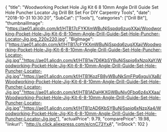 {
	"title": "Woodworking Pocket Hole Jig Kit 6 8 10mm Angle Drill Guide Set Hole Puncher Locator Jig Drill Bit Set For DIY Carpentry Tools",
	"date": "2018-10-31 10:30:20",
	"SubCat": ["Tools"],
	"categories": ["Drill Bit"],
	"thumbnailImage": "https://ae01.alicdn.com/kf/HTB17cFYKXmWBuNjSspdq6zugXXaj/Woodworking-Pocket-Hole-Jig-Kit-6-8-10mm-Angle-Drill-Guide-Set-Hole-Puncher-Locator-Jig.jpg_220x220.jpg",
	"BigImage": ["https://ae01.alicdn.com/kf/HTB17cFYKXmWBuNjSspdq6zugXXaj/Woodworking-Pocket-Hole-Jig-Kit-6-8-10mm-Angle-Drill-Guide-Set-Hole-Puncher-Locator-Jig.jpg","https://ae01.alicdn.com/kf/HTB1w7D6KbSYBuNjSspiq6xNzpXaY/Woodworking-Pocket-Hole-Jig-Kit-6-8-10mm-Angle-Drill-Guide-Set-Hole-Puncher-Locator-Jig.jpg","https://ae01.alicdn.com/kf/HTB1KozFB8yWBuNkSmFPq6xguVXaB/Woodworking-Pocket-Hole-Jig-Kit-6-8-10mm-Angle-Drill-Guide-Set-Hole-Puncher-Locator-Jig.jpg","https://ae01.alicdn.com/kf/HTB1ADaHKXGWBuNjy0Fbq6z4sXXaa/Woodworking-Pocket-Hole-Jig-Kit-6-8-10mm-Angle-Drill-Guide-Set-Hole-Puncher-Locator-Jig.jpg","https://ae01.alicdn.com/kf/HTB1zAD6KbSYBuNjSspiq6xNzpXa4/Woodworking-Pocket-Hole-Jig-Kit-6-8-10mm-Angle-Drill-Guide-Set-Hole-Puncher-Locator-Jig.jpg"],
	"actualPrice": 9.79,
	"comparePrice": 19.98,
	"linkurl": "http://s.click.aliexpress.com/e/cnC73YxA",
	"inStock": 102
}
